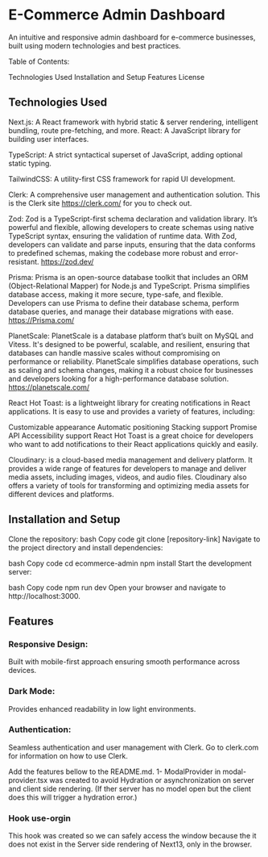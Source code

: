<!-- Delete the items bellow after project is done, they are only for reminders of how to generate and migrate/ push db. -->
 <!-- commands: npx prisma db push, npz prisma generate.  -->

# E-Commerce Admin Dashboard
An intuitive and responsive admin dashboard for e-commerce businesses, built using modern technologies and best practices.

Table of Contents:

Technologies Used
Installation and Setup
Features
License
## Technologies Used
Next.js: A React framework with hybrid static & server rendering, intelligent bundling, route pre-fetching, and more.
React: A JavaScript library for building user interfaces.

TypeScript: A strict syntactical superset of JavaScript, adding optional static typing.

TailwindCSS: A utility-first CSS framework for rapid UI development.

Clerk: A comprehensive user management and authentication solution.
This is the Clerk site https://clerk.com/  for you to check out.

Zod: Zod is a TypeScript-first schema declaration and validation library. It’s powerful and flexible, allowing developers to create schemas using native TypeScript syntax, ensuring the validation of runtime data. With Zod, developers can validate and parse inputs, ensuring that the data conforms to predefined schemas, making the codebase more robust and error-resistant.
https://zod.dev/

Prisma: Prisma is an open-source database toolkit that includes an ORM (Object-Relational Mapper) for Node.js and TypeScript. Prisma simplifies database access, making it more secure, type-safe, and flexible. Developers can use Prisma to define their database schema, perform database queries, and manage their database migrations with ease. https://Prisma.com/

PlanetScale: PlanetScale is a database platform that’s built on MySQL and Vitess. It's designed to be powerful, scalable, and resilient, ensuring that databases can handle massive scales without compromising on performance or reliability. PlanetScale simplifies database operations, such as scaling and schema changes, making it a robust choice for businesses and developers looking for a high-performance database solution. https://planetscale.com/

React Hot Toast: is a lightweight library for creating notifications in React applications. It is easy to use and provides a variety of features, including:

Customizable appearance
Automatic positioning
Stacking support
Promise API
Accessibility support
React Hot Toast is a great choice for developers who want to add notifications to their React applications quickly and easily.

Cloudinary: is a cloud-based media management and delivery platform. It provides a wide range of features for developers to manage and deliver media assets, including images, videos, and audio files. Cloudinary also offers a variety of tools for transforming and optimizing media assets for different devices and platforms.

## Installation and Setup
Clone the repository:
bash
Copy code
git clone [repository-link]
Navigate to the project directory and install dependencies:

bash
Copy code
cd ecommerce-admin
npm install
Start the development server:

bash
Copy code
npm run dev
Open your browser and navigate to http://localhost:3000.

## Features
### Responsive Design:
 Built with mobile-first approach ensuring smooth performance across devices.
### Dark Mode:
 Provides enhanced readability in low light environments.
### Authentication:
 Seamless authentication and user management with Clerk.
 Go to clerk.com for information on how to use Clerk.

Add the features bellow to the README.md. 
1- ModalProvider in modal-provider.tsx was created to avoid Hydration or asynchronization on server and client side rendering. 
(If ther server has no model open but the client does this will trigger a hydration error.)

### Hook use-orgin
This hook was created so we can safely access the window because the it does not exist in the Server side rendering of Next13, only in the browser. 